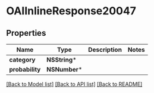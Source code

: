 # OAIInlineResponse20047

## Properties
Name | Type | Description | Notes
------------ | ------------- | ------------- | -------------
**category** | **NSString*** |  | 
**probability** | **NSNumber*** |  | 

[[Back to Model list]](../README.md#documentation-for-models) [[Back to API list]](../README.md#documentation-for-api-endpoints) [[Back to README]](../README.md)


